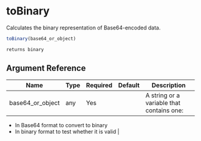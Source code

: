 # toBinary

 Calculates the binary representation of Base64-encoded data.

```javascript
toBinary(base64_or_object)
```

```javascript
returns binary
```

## Argument Reference

| Name | Type | Required | Default | Description |
| --- | --- | --- | --- | --- |
| base64_or_object | any | Yes |  | A string or a variable that contains one:
 * In Base64 format to convert to binary
 * In binary format to test whether it is valid |
